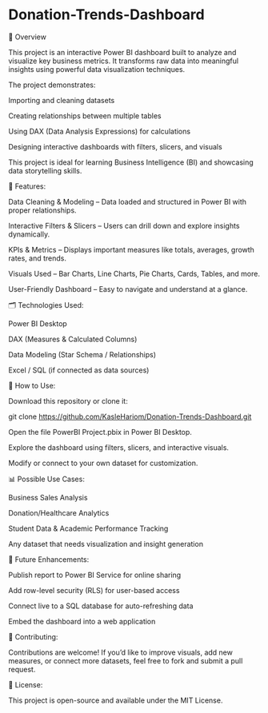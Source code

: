 # Donation-Trends-Dashboard


📌 Overview

This project is an interactive Power BI dashboard built to analyze and visualize key business metrics. It transforms raw data into meaningful insights using powerful data visualization techniques.

The project demonstrates:

Importing and cleaning datasets

Creating relationships between multiple tables

Using DAX (Data Analysis Expressions) for calculations

Designing interactive dashboards with filters, slicers, and visuals

This project is ideal for learning Business Intelligence (BI) and showcasing data storytelling skills.


🎯 Features:

Data Cleaning & Modeling – Data loaded and structured in Power BI with proper relationships.

Interactive Filters & Slicers – Users can drill down and explore insights dynamically.

KPIs & Metrics – Displays important measures like totals, averages, growth rates, and trends.

Visuals Used – Bar Charts, Line Charts, Pie Charts, Cards, Tables, and more.

User-Friendly Dashboard – Easy to navigate and understand at a glance.


🗂️ Technologies Used:

Power BI Desktop

DAX (Measures & Calculated Columns)

Data Modeling (Star Schema / Relationships)

Excel / SQL (if connected as data sources)


🚀 How to Use:

Download this repository or clone it:

git clone https://github.com/KasleHariom/Donation-Trends-Dashboard.git

Open the file PowerBI Project.pbix in Power BI Desktop.

Explore the dashboard using filters, slicers, and interactive visuals.

Modify or connect to your own dataset for customization.


📊 Possible Use Cases:

Business Sales Analysis

Donation/Healthcare Analytics

Student Data & Academic Performance Tracking

Any dataset that needs visualization and insight generation


🔮 Future Enhancements:

Publish report to Power BI Service for online sharing

Add row-level security (RLS) for user-based access

Connect live to a SQL database for auto-refreshing data

Embed the dashboard into a web application


🤝 Contributing:

Contributions are welcome! If you’d like to improve visuals, add new measures, or connect more datasets, feel free to fork and submit a pull request.


📜 License:

This project is open-source and available under the MIT License.
